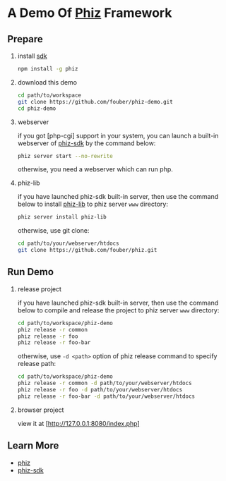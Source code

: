A Demo Of [Phiz](https://github.com/fouber/phiz) Framework
========

## Prepare

1. install [sdk](https://github.com/fouber/phiz-tool)

    ```bash
    npm install -g phiz
    ```

1. download this demo

    ```bash
    cd path/to/workspace
    git clone https://github.com/fouber/phiz-demo.git
    cd phiz-demo
    ```

1. webserver

    if you got [php-cgi] support in your system, you can launch a built-in webserver of [phiz-sdk](ttps://github.com/fouber/phiz-tool) by the command below:
    
    ```bash
    phiz server start --no-rewrite
    ```
    
    otherwise, you need a webserver which can run php.

1. phiz-lib

    if you have launched phiz-sdk built-in server, then use the command below to install [phiz-lib](https://github.com/fouber/phiz) to phiz server ``www`` directory:
    
    ```bash
    phiz server install phiz-lib
    ```
    
    otherwise, use git clone: 
    
    ```bash
    cd path/to/your/webserver/htdocs
    git clone https://github.com/fouber/phiz.git
    ```

## Run Demo

1. release project
    
    if you have launched phiz-sdk built-in server, then use the command below to compile and release the project to phiz server ``www`` directory:
    
    ```bash
    cd path/to/workspace/phiz-demo
    phiz release -r common
    phiz release -r foo
    phiz release -r foo-bar
    ```
    
    otherwise, use ``-d <path>`` option of phiz release command to specify release path: 
    
    ```bash
    cd path/to/workspace/phiz-demo
    phiz release -r common -d path/to/your/webserver/htdocs
    phiz release -r foo -d path/to/your/webserver/htdocs
    phiz release -r foo-bar -d path/to/your/webserver/htdocs
    ```

1. browser project

    view it at [http://127.0.0.1:8080/index.php]


## Learn More

* [phiz](https://github.com/fouber/phiz)
* [phiz-sdk](https://github.com/fouber/phiz-tool)